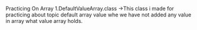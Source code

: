 Practicing On Array 
1.DefaultValueArray.class
 ->This class i made for practicing about topic default array value
   whe we have not added any value in array what value array holds.